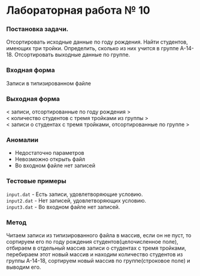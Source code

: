 # Лабораторная работа № 10

### Постановка задачи.
Отсортировать исходные данные по году рождения. Найти студентов, имеющих три тройки. Определить, сколько из них учится в группе А-14-18. Отсортировать выходные данные по группе. 

### Входная форма
Записи в типизированном файле
### Выходная форма
\< записи, отсортированные по году рождения > \
\< количество студентов с тремя тройками из группы > \
\< записи о студентах с тремя тройками, отсортированные по группе  > 
### Аномалии
- Недостаточно параметров
- Невозможно открыть файл
- Во входном файле нет записей
### Тестовые примеры
`input.dat` - Есть записи, удовлетворяющие условию. \
`input2.dat` - Нет записей, удовлетворяющих условию. \
`input3.dat` - Во входном файле нет записей.
### Метод
Читаем записи из типизированного файла в массив, если он не пуст, то сортируем его по году рождения студентов(целочисленное поле), отбираем в отдельный массив записи о студентах с тремя тройками, перебираем этот новый массив и находим количество студентов из группы А-14-18, сортируем новый массив по группе(строковое поле) и выводим его.